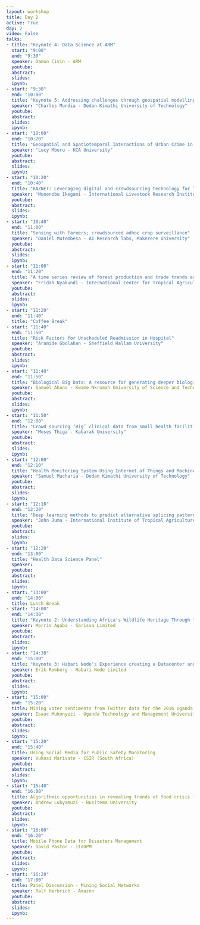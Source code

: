 ```yaml
---
layout: workshop
title: Day 2
active: True
day: 2
video: False
talks:
- title: "Keynote 4: Data Science at ARM"
  start: "9:00"
  end: "9:30"
  speaker: Damon Civin - ARM
  youtube:
  abstract:
  slides:
  ipynb:
- start: "9:30"
  end: "10:00"
  title: "Keynote 5: Addressing challenges through geospatial modelling in Kenya"
  speaker: "Charles Mundia - Dedan Kimathi University of Technology"
  youtube:
  abstract:
  slides:
  ipynb:
- start: "10:00"
  end: "10:20"
  title: "Geospatial and Spatiotemporal Interactions of Urban Crime in Nairobi Kenya"
  speaker: "Lucy Mburu - KCA University"
  youtube:
  abstract:
  slides:
  ipynb:
- start: "10:20"
  end: "10:40"
  title: "KAZNET: Leveraging digital and crowdsourcing technology for livestock market data collection"
  speaker: "Munenobu Ikegami - International Livestock Research Institute"
  youtube:
  abstract:
  slides:
  ipynb:
- start: "10:40"
  end: "11:00"
  title: "Sensing with Farmers; crowdsourced adhoc crop surveillance"
  speaker: "Daniel Mutembesa - AI Research labs, Makerere University"
  youtube:
  abstract:
  slides:
  ipynb:
- start: "11:00"
  end: "11:20"
  title: "A time series review of forest production and trade trends across the tropical region"
  speaker: "Fridah Nyakundi - International Center for Tropical Agriculture - CIAT"
  youtube:
  abstract:
  slides:
  ipynb:
- start: "11:20"
  end: "11:40"
  title: "Coffee Break"
- start: "11:40"
  end: "11:50"
  title: "Risk Factors for Unscheduled Readmission in Hospital" 
  speaker: "Aramide Gbolahan - Sheffield Hallam University"
  youtube:
  abstract:
  slides:
  ipynb:
- start: "11:40"
  end: "11:50"
  title: "Biological Big Data: A resource for generating deeper biological insights"
  speaker: Samuel Ahuno - Kwame Nkrumah University of Science and Technology
  youtube:
  abstract:
  slides:
  ipynb:
- start: "11:50"
  end: "12:00"
  title: "Crowd sourcing ‘Big’ clinical data from small health facilities"
  speaker: "Moses Thiga - Kabarak University"
  youtube:
  abstract:
  slides:
  ipynb:
- start: "12:00"
  end: "12:10"
  title: "Health Monitoring System Using Internet of Things and Machine Learning"
  speaker: "Samuel Macharia - Dedan Kimathi University of Technology"
  youtube:
  abstract:
  slides:
  ipynb:
- start: "12:10"
  end: "12:20"
  title: "Deep learning methods to predict alternative splicing patterns and long non-coding RNAs in eukaryote genomes."
  speaker: "John Juma - International Institute of Tropical Agriculture"
  youtube:
  abstract:
  slides:
  ipynb:
- start: "12:20"
  end: "13:00"
  title: "Health Data Science Panel"
  speaker: 
  youtube:
  abstract:
  slides:
  ipynb:
- start: "13:00"
  end: "14:00"
  title: Lunch Break
- start: "14:00"
  end: "14:30"
  title: "Keynote 2: Understanding Africa's Wildlife Heritage Through the lens of Genome Data"
  speaker: Morris Agaba - Sarissa Limited
  youtube:
  abstract:
  slides:
  ipynb:
- start: "14:30"
  end: "15:00"
  title: "Keynote 3: Habari Node's Experience creating a Datacenter and Cloud Services Infrastructure"
  speaker: Erik Rowberg - Habari Node Limited
  youtube:
  abstract:
  slides:
  ipynb:
- start: "15:00"
  end: "15:20"
  title: Mining voter sentiments from Twitter data for the 2016 Uganda Presidential elections
  speaker: Isaac Mukonyezi - Uganda Technology and Management University
  youtube:
  abstract:
  slides:
  ipynb:
- start: "15:20"
  end: "15:40"
  title: Using Social Media for Public Safety Monitoring
  speaker: Vukosi Marivate - CSIR (South Africa)
  youtube:
  abstract:
  slides:
  ipynb:
- start: "15:40"
  end: "16:00"
  title: Algorithmic opportunities in revealing trends of food crisis from news online articles
  speaker: Andrew Lukyamuzi - Busitema University
  youtube:
  abstract:
  slides:
  ipynb:
- start: "16:00"
  end: "16:20"
  title: Mobile Phone Data for Disasters Management
  speaker: David Pastor - itdUPM
  youtube:
  abstract:
  slides:
  ipynb:
- start: "16:20"
  end: "17:00"
  title: Panel Discussion - Mining Social Networks
  speaker: Ralf Herbrich - Amazon
  youtube:
  abstract:
  slides:
  ipynb:
---
```

